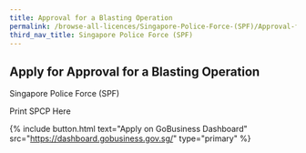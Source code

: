 ```yaml
---
title: Approval for a Blasting Operation 
permalink: /browse-all-licences/Singapore-Police-Force-(SPF)/Approval-for-a-Blasting-Operation-
third_nav_title: Singapore Police Force (SPF)
---
```


## Apply for Approval for a Blasting Operation 

Singapore Police Force (SPF)

Print SPCP Here

{% include button.html text="Apply on GoBusiness Dashboard" src="https://dashboard.gobusiness.gov.sg/" type="primary" %}
